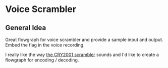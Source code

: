 # Voice Scrambler

## General Idea

Great flowgraph for voice scrambler and provide a sample input and output. Embed the flag in the voice recording.

I really like the way [the CRY2001 scrambler](https://www.sigidwiki.com/wiki/CRY2001_Voice_Scrambler) sounds and I'd like to create a flowgraph for encoding / decoding.

